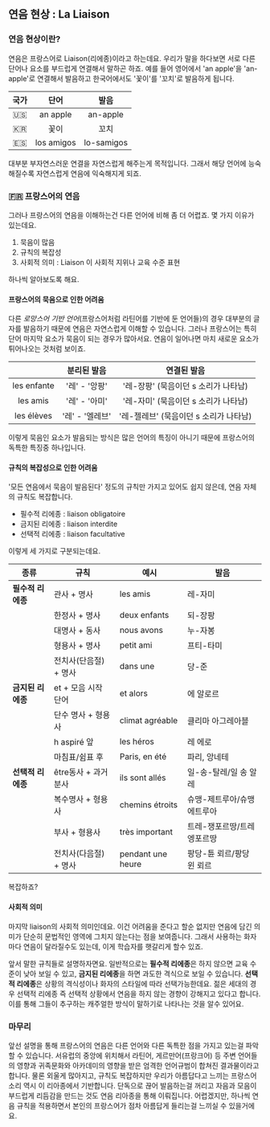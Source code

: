 ## 연음 현상 : La Liaison

### 연음 현상이란?

연음은 프랑스어로 Liaison(리에종)이라고 하는데요. 우리가 말을 하다보면 서로 다른 단어나 요소를 부드럽게 연결해서 말하곤 하죠. 예를 들어 영어에서 'an apple'을 'an-apple'로 연결해서 발음하고 한국어에서도 '꽃이'를 '꼬치'로 발음하게 됩니다.

| 국가 |    단어    |    발음    |
| :--: | :--------: | :--------: |
|  🇺🇸  |  an apple  |  an-apple  |
|  🇰🇷  |    꽃이    |    꼬치    |
|  🇪🇸  | los amigos | lo-samigos |

대부분 부자연스러운 연결을 자연스럽게 해주는게 목적입니다. 그래서 해당 언어에 능숙해질수록 자연스럽게 연음에 익숙해지게 되죠.

### 🇫🇷 프랑스어의 연음

그러나 프랑스어의 연음을 이해하는건 다른 언어에 비해 좀 더 어렵죠. 몇 가지 이유가 있는데요.

1. 묵음이 많음
2. 규칙의 복잡성
3. 사회적 의미 : Liaison 이 사회적 지위나 교육 수준 표현

하나씩 알아보도록 해요.

#### 프랑스어의 묵음으로 인한 어려움

다른 _로망스어 기반 언어_(프랑스어처럼 라틴어를 기반에 둔 언어들)의 경우 대부분의 글자를 발음하기 때문에 연음은 자연스럽게 이해할 수 있습니다. 그러나 프랑스어는 특히 단어 마지막 요소가 묵음이 되는 경우가 많아서요. 연음이 일어나면 마치 새로운 요소가 튀어나오는 것처럼 보이죠.

|             |   분리된 발음   |              연결된 발음               |
| :---------: | :-------------: | :------------------------------------: |
| les enfante |  '레' - '앙팡'  |  '레-장팡' (묵음이던 s 소리가 나타남)  |
|  les amis   |  '레' - '아미'  |  '레-자미' (묵음이던 s 소리가 나타남)  |
| les élèves  | '레' - '엘레브' | '레-젤레브' (묵음이던 s 소리가 나타남) |

이렇게 묵음인 요소가 발음되는 방식은 많은 언어의 특징이 아니기 때문에 프랑스어의 독특한 특징중 하나입니다.

#### 규칙의 복잡성으로 인한 어려움

'모든 연음에서 묵음이 발음된다' 정도의 규칙만 가지고 있어도 쉽지 않은데, 연음 자체의 규칙도 복잡합니다.

- 필수적 리에종 : liaison obligatoire
- 금지된 리에종 : liaison interdite
- 선택적 리에종 : liaison facultative

이렇게 세 가지로 구분되는데요.

| 종류              | 규칙                  | 예시              | 발음                        |
| ----------------- | --------------------- | ----------------- | --------------------------- |
| **필수적 리에종** | 관사 + 명사           | les amis          | 레-자미                     |
|                   | 한정사 + 명사         | deux enfants      | 되-장팡                     |
|                   | 대명사 + 동사         | nous avons        | 누-자봉                     |
|                   | 형용사 + 명사         | petit ami         | 프티-타미                   |
|                   | 전치사(단음절) + 명사 | dans une          | 당-준                       |
| **금지된 리에종** | et + 모음 시작 단어   | et alors          | 에 알로르                   |
|                   | 단수 명사 + 형용사    | climat agréable   | 클리마 아그레아블           |
|                   | h aspiré 앞           | les héros         | 레 에로                     |
|                   | 마침표/쉼표 후        | Paris, en été     | 파리, 앙네테                |
| **선택적 리에종** | être동사 + 과거분사   | ils sont allés    | 일-송-탈레/일 송 알레       |
|                   | 복수명사 + 형용사     | chemins étroits   | 슈맹-제트루아/슈맹 에트루아 |
|                   | 부사 + 형용사         | très important    | 트레-쟁포르땅/트레 엥포르땅 |
|                   | 전치사(다음절) + 명사 | pendant une heure | 팡당-튠 뢰르/팡당 윈 뢰르   |

복잡하죠?

#### 사회적 의미

마지막 liaison의 사회적 의미인데요. 이건 어려움을 준다고 할순 없지만 연음에 담긴 의미가 단순히 문법적인 영역에 그치지 않는다는 점을 보여줍니다. 그래서 사용하는 화자마다 연음이 달라질수도 있는데, 이게 학습자를 햇갈리게 할수 있죠.

앞서 말한 규칙들로 설명하자면요. 일반적으로는 **필수적 리에종**은 하지 않으면 교육 수준이 낮아 보일 수 있고, **금지된 리에종**을 하면 과도한 격식으로 보일 수 있습니다. **선택적 리에종**은 상황의 격식성이나 화자의 스타일에 따라 선택가능한데요. 젊은 세대의 경우 선택적 리에종 즉 선택적 상황에서 연음을 하지 않는 경향이 강해지고 있다고 합니다. 이를 통해 그들이 추구하는 캐주얼한 방식이 말하기로 나타나는 것을 알수 있어요.

### 마무리

앞선 설명을 통해 프랑스어의 연음은 다른 언어와 다른 독특한 점을 가지고 있는걸 파악할 수 있습니다. 서유럽의 중앙에 위치해서 라틴어, 게르만어(프랑크어) 등 주변 언어들의 영향과 귀족문화와 아카데미의 영향을 받은 엄격한 언어규범이 합쳐진 결과물이라고 합니다. 물론 외울게 많아지고, 규칙도 복잡하지만 우리가 아름답다고 느끼는 프랑스어 소리 역시 이 리아종에서 기반합니다. 단독으로 끊어 발음하는걸 꺼리고 자음과 모음이 부드럽게 리듬감을 만드는 것도 연음 리아종을 통해 이뤄집니다. 어렵겠지만, 하나씩 연음 규칙을 적용하면서 본인의 프랑스어가 점차 아름답게 들리는걸 느끼실 수 있을거에요.
